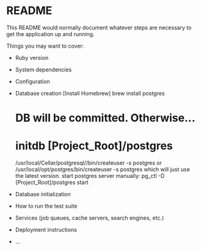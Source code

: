 # README

This README would normally document whatever steps are necessary to get the
application up and running.

Things you may want to cover:

* Ruby version

* System dependencies

* Configuration

* Database creation
  [Install Homebrew]
  brew install postgres
  # DB will be committed. Otherwise...
  # initdb [Project_Root]/postgres
  /usr/local/Cellar/postgresql/<version>/bin/createuser -s postgres or /usr/local/opt/postgres/bin/createuser -s postgres which will just use the latest version.
  start postgres server manually: pg_ctl -D [Project_Root]/postgres start


* Database initialization

* How to run the test suite

* Services (job queues, cache servers, search engines, etc.)

* Deployment instructions

* ...
